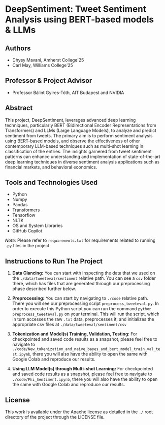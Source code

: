 # DeepSentiment: Tweet Sentiment Analysis using BERT-based models & LLMs

## Authors
- Dhyey Mavani, Amherst College'25
- Carl May, Williams College'25

## Professor & Project Advisor
- Professor Bálint Gyires-Tóth, AIT Budapest and NVIDIA

## Abstract

This project, DeepSentiment, leverages advanced deep learning techniques, particularly BERT (Bidirectional Encoder Representations from Transformers) and LLMs (Large Language Models), to analyze and predict sentiment from tweets. The primary aim is to perform sentiment analysis using BERT-based models, and observe the effectiveness of other contemporary LLM-based techniques such as multi-shot learning in classification of the entries. The insights garnered from tweet sentiment patterns can enhance understanding and implementation of state-of-the-art deep learning techniques in diverse sentiment analysis applications such as financial markets, and behavioral economics.

## Tools and Technologies Used
- Python
- Numpy
- Pandas
- Transformers
- Tensorflow
- NLTK
- OS and System Libraries
- GitHub Copilot

_Note:_  Please refer to `requirements.txt` for requirements related to running `.py` files in the project.

## Instructions to Run The Project

1. **Data Glancing:** You can start with inspecting the data that we used on the `./data/tweeteval/sentiment` relative path. You can see a `csv` folder there, which has files that are generated through our preprocessing phase described further below.

2. **Preprocessing:** You can start by navigating to `./code` relative path. There you will see our preprocessing script `preprocess_tweeteval.py`. In order to execute this Python script you can run the command `python preprocess_tweeteval.py` on your terminal. This will run the script, which in turn accesses the raw `.txt` data, preprocesses it, and initializes the appropriate csv files at `./data/tweeteval/sentiment/csv`

3. **Tokenization and Model(s) Training, Validation, Testing:** For checkpointed and saved code results as a snapshot, please feel free to navigate to `./code/New_tokenization_and_naive_bayes_and_bert_model_train_val_test.ipynb`, there you will also have the ability to open the same with Google Colab and reproduce our results.
  
4. **Using LLM Model(s) through Multi-shot Learning:** For checkpointed and saved code results as a snapshot, please feel free to navigate to `./code/Phi_Sentiment.ipynb`, there you will also have the ability to open the same with Google Colab and reproduce our results.

## License

This work is available under the Apache license as detailed in the `./` root directory of the project through the LICENSE file.
